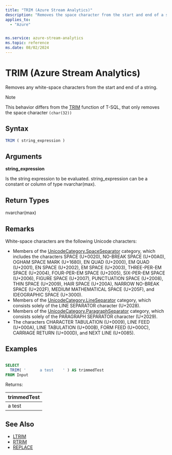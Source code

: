 ```yaml
---
title: "TRIM (Azure Stream Analytics)"
description: "Removes the space character from the start and end of a string."
applies_to:
  - "Azure"


ms.service: azure-stream-analytics
ms.topic: reference
ms.date: 08/02/2024
---
```


# TRIM (Azure Stream Analytics)

Removes any white-space characters from the start and end of a string.

> [!NOTE]
>  This behavior differs from the [TRIM](/sql/t-sql/functions/trim-transact-sql) function of T-SQL, that only removes the space character `(char(32))`

## Syntax

```SQL
TRIM ( string_expression )
```

## Arguments

**string_expression**

Is the string expression to be evaluated. string_expression can be a constant or column of type nvarchar(max).

## Return Types

nvarchar(max)

## Remarks

White-space characters are the following Unicode characters:

- Members of the [UnicodeCategory.SpaceSeparator](/dotnet/api/system.globalization.unicodecategory#System_Globalization_UnicodeCategory_SpaceSeparator) category, which includes the characters SPACE (U+0020), NO-BREAK SPACE (U+00A0), OGHAM SPACE MARK (U+1680), EN QUAD (U+2000), EM QUAD (U+2001), EN SPACE (U+2002), EM SPACE (U+2003), THREE-PER-EM SPACE (U+2004), FOUR-PER-EM SPACE (U+2005), SIX-PER-EM SPACE (U+2006), FIGURE SPACE (U+2007), PUNCTUATION SPACE (U+2008), THIN SPACE (U+2009), HAIR SPACE (U+200A), NARROW NO-BREAK SPACE (U+202F), MEDIUM MATHEMATICAL SPACE (U+205F), and IDEOGRAPHIC SPACE (U+3000).
- Members of the [UnicodeCategory.LineSeparator](/dotnet/api/system.globalization.unicodecategory#System_Globalization_UnicodeCategory_LineSeparator) category, which consists solely of the LINE SEPARATOR character (U+2028).
- Members of the [UnicodeCategory.ParagraphSeparator](/dotnet/api/system.globalization.unicodecategory#System_Globalization_UnicodeCategory_ParagraphSeparator) category, which consists solely of the PARAGRAPH SEPARATOR character (U+2029).
- The characters CHARACTER TABULATION (U+0009), LINE FEED (U+000A), LINE TABULATION (U+000B), FORM FEED (U+000C), CARRIAGE RETURN (U+000D), and NEXT LINE (U+0085).

## Examples

```SQL

SELECT
  TRIM( '      a test    ' ) AS trimmedTest
FROM Input

```

Returns:

|trimmedTest|
|-|
|a test|

## See Also

- [LTRIM](ltrim-azure-stream-analytics.md)
- [RTRIM](rtrim-azure-stream-analytics.md)
- [REPLACE](replace-azure-stream-analytics.md)
